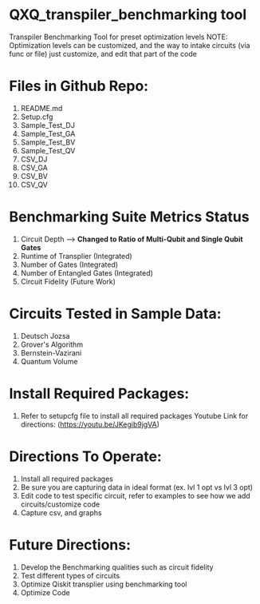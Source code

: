 # QXQ_transpiler_benchmarking tool
Transpiler Benchmarking Tool for preset optimization levels
  NOTE: Optimization levels can be customized, and the way to intake circuits (via func or file) just customize, and edit that part of the code
  
  # Files in Github Repo:
  1. README.md
  2. Setup.cfg
  3. Sample_Test_DJ
  4. Sample_Test_GA
  5. Sample_Test_BV
  6. Sample_Test_QV
  7. CSV_DJ
  8. CSV_GA
  9. CSV_BV
  10. CSV_QV

# Benchmarking Suite Metrics Status #
  1. Circuit Depth --> **Changed to Ratio of Multi-Qubit and Single Qubit Gates**
  2. Runtime of Transplier (Integrated)
  3. Number of Gates (Integrated)
  4. Number of Entangled Gates (Integrated)
  5. Circuit Fidelity (Future Work)

# Circuits Tested in Sample Data: #
1. Deutsch Jozsa
2. Grover's Algorithm
3. Bernstein-Vazirani
4. Quantum Volume

# Install Required Packages: #
1. Refer to setupcfg file to install all required packages
   Youtube Link for directions: (https://youtu.be/JKegib9jgVA)

# Directions To Operate: #
1. Install all required packages
2. Be sure you are capturing data in ideal format (ex. lvl 1 opt vs lvl 3 opt)
3. Edit code to test specific circuit, refer to examples to see how we add circuits/customize code
4. Capture csv, and graphs

# Future Directions: #
1. Develop the Benchmarking qualities such as circuit fidelity
3. Test different types of circuits
4. Optimize Qiskit transplier using benchmarking tool
5. Optimize Code
